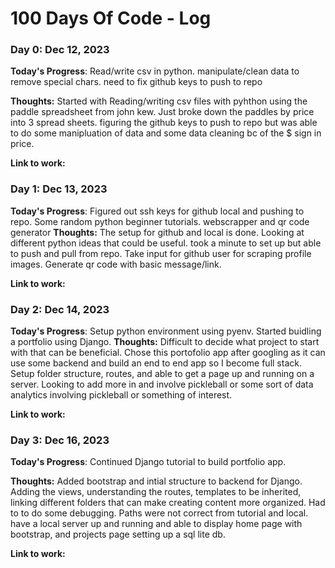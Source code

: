 # 100 Days Of Code - Log

### Day 0: Dec 12, 2023

**Today's Progress**: Read/write csv in python. manipulate/clean data to remove special chars. need to fix github keys to push to repo

**Thoughts:** Started with Reading/writing csv files with pyhthon using the paddle spreadsheet from john kew. Just broke down the paddles by price into 3 spread sheets. figuring the github keys to push to repo but was able to do some manipluation of data and some data cleaning bc of the $ sign in price.

**Link to work:** 

### Day 1: Dec 13, 2023

**Today's Progress**: Figured out ssh keys for github local and pushing to repo. Some random python beginner tutorials. webscrapper and qr code generator
**Thoughts:** The setup for github and local is done. Looking at different python ideas that could be useful. took a minute to set up but able to push and pull from repo. Take input for github user for scraping profile images. Generate qr code with basic message/link.


**Link to work:** 

### Day 2: Dec 14, 2023

**Today's Progress**: Setup python environment using pyenv. Started buidling a portfolio using Django.
**Thoughts:** Difficult to decide what project to start with that can be beneficial. Chose this portofolio app after googling as it can use some backend and build an end to end app so I become full stack. Setup folder structure, routes, and able to get a page up and running on a server. Looking to add more in and involve pickleball or some sort of data analytics involving pickleball or something of interest.


**Link to work:** 

### Day 3: Dec 16, 2023

**Today's Progress**: Continued Django tutorial to build portfolio app.

**Thoughts:** Added bootstrap and intial structure to backend for Django. Adding the views, understanding the routes, templates to be inherited, linking different folders that can make creating content more organized. Had to to do some debugging. Paths were not correct from tutorial and local. have a local server up and running and able to display home page with bootstrap, and projects page setting up a sql lite db. 


**Link to work:** 
